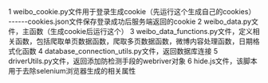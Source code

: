 1 weibo_cookie.py文件用于登录生成cookie（先运行这个生成自己的cookies）
------cookies.json文件保存登录成功后服务端返回的cookie
2 weibo_data.py文件，主函数（生成cookie后运行这个）
3 weibo_data_functions.py文件，定义相关函数，包括爬取单页数据函数，爬取多页数据函数，微博内容处理函数，日期格式化函数
4 database_connection_utils.py文件，返回数据库连接
5 driverUtils.py文件，返回添加防检测手段的webriver对象
6 hide.js文件，该脚本用于去除selenium浏览器生成的相关属性


